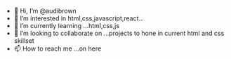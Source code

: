 - 👋 Hi, I’m @audibrown
- 👀 I’m interested in html,css,javascript,react...
- 🌱 I’m currently learning ...html,css,js  
- 💞️ I’m looking to collaborate on ...projects to hone in current html and css skillset
- 📫 How to reach me ...on here

<!---
audibrown/audibrown is a ✨ special ✨ repository because its `README.md` (this file) appears on your GitHub profile.
You can click the Preview link to take a look at your changes.
--->

